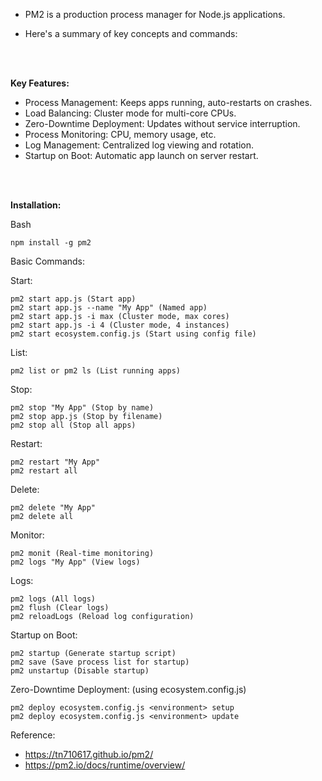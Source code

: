 - PM2 is a production process manager for Node.js applications.  

- Here's a summary of key concepts and commands:
<br>
<br>

  **Key Features:**
  
- Process Management: Keeps apps running, auto-restarts on crashes.
- Load Balancing: Cluster mode for multi-core CPUs.
- Zero-Downtime Deployment: Updates without service interruption.
- Process Monitoring: CPU, memory usage, etc.
- Log Management: Centralized log viewing and rotation.
- Startup on Boot: Automatic app launch on server restart.
<br>
<br>

**Installation:**
<br>

Bash
```
npm install -g pm2
```

Basic Commands:

Start:

```
pm2 start app.js (Start app)
pm2 start app.js --name "My App" (Named app)
pm2 start app.js -i max (Cluster mode, max cores)
pm2 start app.js -i 4 (Cluster mode, 4 instances)
pm2 start ecosystem.config.js (Start using config file)
```

List:

```
pm2 list or pm2 ls (List running apps)
```

Stop:

```
pm2 stop "My App" (Stop by name)
pm2 stop app.js (Stop by filename)
pm2 stop all (Stop all apps)
```

Restart:

```
pm2 restart "My App"
pm2 restart all
```

Delete:

```
pm2 delete "My App"
pm2 delete all
```

Monitor:

```
pm2 monit (Real-time monitoring)
pm2 logs "My App" (View logs)
```

Logs:

```
pm2 logs (All logs)
pm2 flush (Clear logs)
pm2 reloadLogs (Reload log configuration)
```

Startup on Boot:

```
pm2 startup (Generate startup script)
pm2 save (Save process list for startup)
pm2 unstartup (Disable startup)
```

Zero-Downtime Deployment: (using ecosystem.config.js)

```
pm2 deploy ecosystem.config.js <environment> setup
pm2 deploy ecosystem.config.js <environment> update
```

Reference:

- https://tn710617.github.io/pm2/
- https://pm2.io/docs/runtime/overview/
